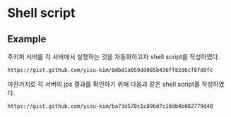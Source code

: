 # Shell script

## Example

주키퍼 서버를 각 서버에서 실행하는 것을 자동화하고자 shell script를 작성하였다.

```gist
https://gist.github.com/yisu-kim/8dbd1a059dd085b436ff82d6cf8fd9fc
```



마찬가지로 각 서버의 jps 결과를 확인하기 위해 다음과 같은 shell script를 작성하였다.

```gist
https://gist.github.com/yisu-kim/ba73d578c1c896d7c18db4b082779d40
```
